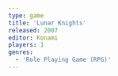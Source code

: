 ```yaml
---
type: game
title: 'Lunar Knights'
released: 2007
editor: Konami
players: 1
genres:
  - 'Role Playing Game (RPG)'
---
```

